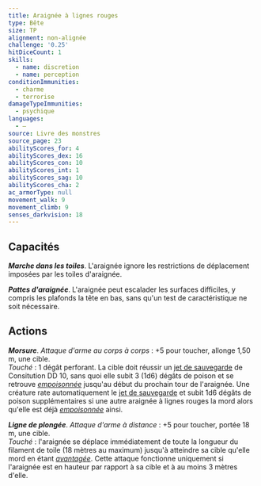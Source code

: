 ```yaml
---
title: Araignée à lignes rouges
type: Bête
size: TP
alignment: non-alignée
challenge: '0.25'
hitDiceCount: 1
skills:
  - name: discretion
  - name: perception
conditionImmunities:
  - charme
  - terrorise
damageTypeImmunities:
  - psychique
languages:
  - —
source: Livre des monstres
source_page: 23
abilityScores_for: 4
abilityScores_dex: 16
abilityScores_con: 10
abilityScores_int: 1
abilityScores_sag: 10
abilityScores_cha: 2
ac_armorType: null
movement_walk: 9
movement_climb: 9
senses_darkvision: 18
---
```

## Capacités
_**Marche dans les toiles**_. L'araignée ignore les restrictions de déplacement imposées par les toiles d'araignée.

_**Pattes d'araignée**_. L'araignée peut escalader les surfaces difficiles, y compris les plafonds la tête en bas, sans qu'un test de caractéristique ne soit nécessaire.

## Actions
_**Morsure**_. _Attaque d'arme au corps à corps_ : +5 pour toucher, allonge 1,50 m, une cible.  
_Touché_ : 1 dégât perforant. La cible doit réussir un [jet de sauvegarde](/utiliser-les-caracteristiques/#jets-de-sauvegarde) de Consitution DD 10, sans quoi elle subit 3 (1d6) dégâts de poison et se retrouve [_empoisonnée_](/gerer-la-sante-du-personnage/#empoisonne) jusqu'au début du prochain tour de l'araignée. Une créature rate automatiquement le [jet de sauvegarde](/utiliser-les-caracteristiques/#jets-de-sauvegarde) et subit 1d6 dégâts de poison supplémentaires si une autre araignée à lignes rouges la mord alors qu'elle est déjà [_empoisonnée_](/gerer-la-sante-du-personnage/#empoisonne) ainsi.

_**Ligne de plongée**_. _Attaque d'arme à distance_ : +5 pour toucher, portée 18 m, une cible.  
_Touché_ : l'araignée se déplace immédiatement de toute la longueur du filament de toile (18 mètres au maximum) jusqu'à atteindre sa cible qu'elle mord en étant [_avantagée_](/utiliser-les-caracteristiques/#avantage-et-desavantage). Cette attaque fonctionne uniquement si l'araignée est en hauteur par rapport à sa cible et à au moins 3 mètres d'elle.
